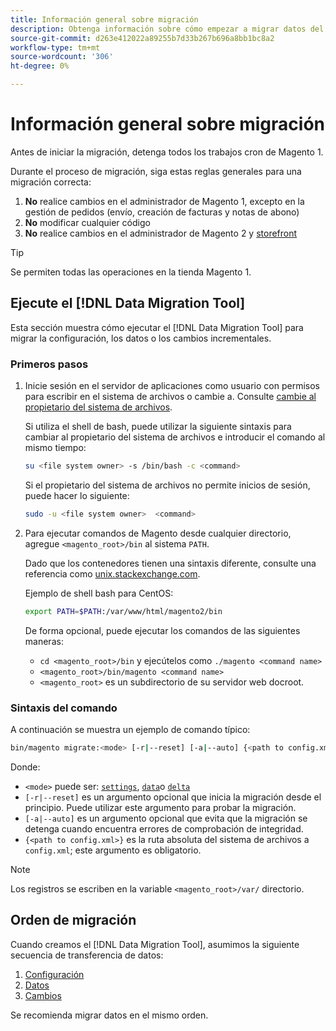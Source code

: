 ```yaml
---
title: Información general sobre migración
description: Obtenga información sobre cómo empezar a migrar datos del Magento 1 al Magento 2 con la variable [!DNL Data Migration Tool].
source-git-commit: d263e412022a89255b7d33b267b696a8bb1bc8a2
workflow-type: tm+mt
source-wordcount: '306'
ht-degree: 0%

---
```



# Información general sobre migración

Antes de iniciar la migración, detenga todos los trabajos cron de Magento 1.

Durante el proceso de migración, siga estas reglas generales para una migración correcta:

1. **No** realice cambios en el administrador de Magento 1, excepto en la gestión de pedidos (envío, creación de facturas y notas de abono)
1. **No** modificar cualquier código
1. **No** realice cambios en el administrador de Magento 2 y [storefront](https://glossary.magento.com/storefront)

>[!TIP]
>
>Se permiten todas las operaciones en la tienda Magento 1.

## Ejecute el [!DNL Data Migration Tool]

Esta sección muestra cómo ejecutar el [!DNL Data Migration Tool] para migrar la configuración, los datos o los cambios incrementales.

### Primeros pasos

1. Inicie sesión en el servidor de aplicaciones como usuario con permisos para escribir en el sistema de archivos o cambie a. Consulte [cambie al propietario del sistema de archivos](../../../installation/prerequisites/file-system/overview.md).

   Si utiliza el shell de bash, puede utilizar la siguiente sintaxis para cambiar al propietario del sistema de archivos e introducir el comando al mismo tiempo:

   ```bash
   su <file system owner> -s /bin/bash -c <command>
   ```

   Si el propietario del sistema de archivos no permite inicios de sesión, puede hacer lo siguiente:

   ```bash
   sudo -u <file system owner>  <command>
   ```

1. Para ejecutar comandos de Magento desde cualquier directorio, agregue `<magento_root>/bin` al sistema `PATH`.

   Dado que los contenedores tienen una sintaxis diferente, consulte una referencia como [unix.stackexchange.com](https://unix.stackexchange.com/questions/117467/how-to-permanently-set-environmental-variables).

   Ejemplo de shell bash para CentOS:

   ```bash
   export PATH=$PATH:/var/www/html/magento2/bin
   ```

   De forma opcional, puede ejecutar los comandos de las siguientes maneras:

   - `cd <magento_root>/bin` y ejecútelos como `./magento <command name>`
   - `<magento_root>/bin/magento <command name>`
   - `<magento_root>` es un subdirectorio de su servidor web docroot.

### Sintaxis del comando

A continuación se muestra un ejemplo de comando típico:

```bash
bin/magento migrate:<mode> [-r|--reset] [-a|--auto] {<path to config.xml>}
```

Donde:

- `<mode>` puede ser: [`settings`](settings.md), [`data`](data.md)o [`delta`](delta.md)
- `[-r|--reset]` es un argumento opcional que inicia la migración desde el principio. Puede utilizar este argumento para probar la migración.
- `[-a|--auto]` es un argumento opcional que evita que la migración se detenga cuando encuentra errores de comprobación de integridad.
- `{<path to config.xml>}` es la ruta absoluta del sistema de archivos a `config.xml`; este argumento es obligatorio.

>[!NOTE]
>
>Los registros se escriben en la variable `<magento_root>/var/` directorio.


## Orden de migración

Cuando creamos el [!DNL Data Migration Tool], asumimos la siguiente secuencia de transferencia de datos:

1. [Configuración](settings.md)
1. [Datos](data.md)
1. [Cambios](delta.md)

Se recomienda migrar datos en el mismo orden.
